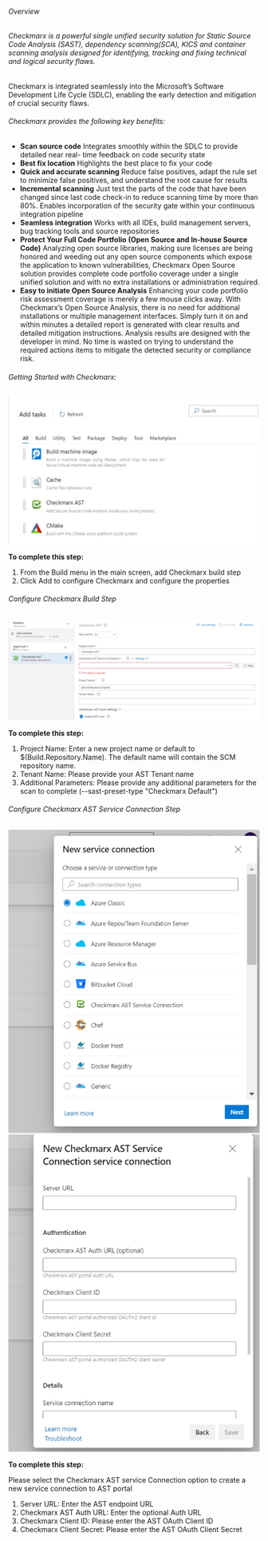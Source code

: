 ###### Overview

###### Checkmarx is a powerful single unified security solution for Static Source Code Analysis (SAST), dependency scanning(SCA), KICS and container scanning analysis designed for identifying, tracking and fixing technical and logical security flaws.

Checkmarx is integrated seamlessly into the Microsoft’s Software Development Life Cycle (SDLC), enabling
the early detection and mitigation of crucial security flaws.

###### Checkmarx provides the following key benefits:

- **Scan source code**
  Integrates smoothly within the SDLC to provide detailed near real- time feedback on code security state
- **Best fix location**
  Highlights the best place to fix your code
- **Quick and accurate scanning**
  Reduce false positives, adapt the rule set to minimize false positives, and understand the root cause
  for results
- **Incremental scanning**
  Just test the parts of the code that have been changed since last code check-in to reduce scanning time by
  more than 80%. Enables incorporation of the security gate within your continuous integration pipeline
- **Seamless integration**
  Works with all IDEs, build management servers, bug tracking tools and source repositories
- **Protect Your Full Code Portfolio (Open Source and In-house Source Code)**
  Analyzing open source libraries, making sure licenses are being honored and weeding out any open source components which expose the application to known vulnerabilities,
  Checkmarx Open Source solution provides complete code portfolio coverage under a single unified solution and with no extra installations or administration required.
- **Easy to initiate Open Source Analysis**
  Enhancing your code portfolio risk assessment coverage is merely a few mouse clicks away. With Checkmarx’s Open Source Analysis, there is no need for additional installations or multiple management interfaces. Simply turn it on and within minutes a detailed report is generated with clear results and detailed mitigation instructions. Analysis results are designed with the developer in mind.
  No time is wasted on trying to understand the required actions items to mitigate the detected security or compliance risk.

###### Getting Started with Checkmarx:

![image](images/task.png)

**To complete this step:**
1.	From the Build menu in the main screen, add Checkmarx build step
2.	Click Add to configure Checkmarx and configure the properties

###### Configure Checkmarx Build Step

![image](images/build.PNG)

**To complete this step:**

1.	Project Name: Enter a new project name or default to $(Build.Repository.Name). The default name will contain the SCM repository name.
2.	Tenant Name: Please provide your AST Tenant name
3.	Additional Parameters: Please provide any additional parameters for the scan to complete (--sast-preset-type "Checkmarx Default")

###### Configure Checkmarx AST Service Connection Step

![image](images/serviceConnection.PNG)
![image](images/serviceConnection2.PNG)

**To complete this step:**

Please select the Checkmarx AST service Connection option to create a new service connection to AST portal
1.	Server URL: Enter the AST endpoint URL
2.	Checkmarx AST Auth URL: Enter the optional Auth URL
3.	Checkmarx Client ID: Please enter the AST OAuth Client ID
4.  Checkmarx Client Secret: Please enter the AST OAuth Client Secret
  